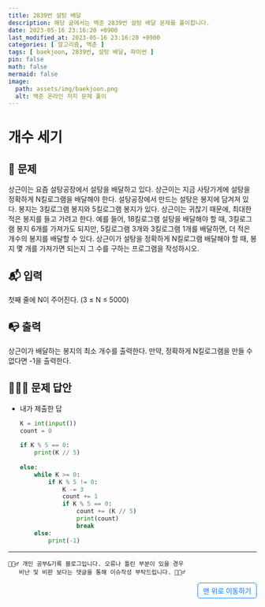 ```yaml
---
title: 2839번 설탕 배달
description: 해당 글에서는 백준 2839번 설탕 배달 문제를 풀이합니다.
date: 2023-05-16 23:16:20 +0900
last_modified_at: 2023-05-16 23:16:20 +0900
categories: [ 알고리즘, 백준 ]
tags: [ baekjoon, 2839번, 설탕 배달, 파이썬 ]
pin: false
math: false
mermaid: false
image:
  path: assets/img/baekjoon.png
  alt: 백준 온라인 저지 문제 풀이
---
```


# 개수 세기
## 📃 문제
상근이는 요즘 설탕공장에서 설탕을 배달하고 있다. 상근이는 지금 사탕가게에 설탕을 정확하게 N킬로그램을 배달해야 한다. 설탕공장에서 만드는 설탕은 봉지에 담겨져 있다. 봉지는 3킬로그램 봉지와 5킬로그램 봉지가 있다.
상근이는 귀찮기 때문에, 최대한 적은 봉지를 들고 가려고 한다. 예를 들어, 18킬로그램 설탕을 배달해야 할 때, 3킬로그램 봉지 6개를 가져가도 되지만, 5킬로그램 3개와 3킬로그램 1개를 배달하면, 더 적은 개수의 봉지를 배달할 수 있다.
상근이가 설탕을 정확하게 N킬로그램 배달해야 할 때, 봉지 몇 개를 가져가면 되는지 그 수를 구하는 프로그램을 작성하시오.

## 📬 입력
첫째 줄에 N이 주어진다. (3 ≤ N ≤ 5000)

## 📭 출력
상근이가 배달하는 봉지의 최소 개수를 출력한다. 만약, 정확하게 N킬로그램을 만들 수 없다면 -1을 출력한다.

## 🙆🏻‍♂️ 문제 답안

- 내가 제출한 답
    ```python
    K = int(input())
    count = 0
        
    if K % 5 == 0:
        print(K // 5)
        
    else:
        while K >= 0:
            if K % 5 != 0:
                K -= 3
                count += 1
                if K % 5 == 0:
                    count += (K // 5)
                    print(count)
                    break
        else:
            print(-1)
    ``` 

***

    🙋🏻‍♂️ 개인 공부&기록 블로그입니다. 오류나 틀린 부분이 있을 경우 
       비난 및 비판 보다는 댓글을 통해 이슈작성 부탁드립니다. 🙋🏻‍♂️

<a href="#" style="display: inline-block; padding: 5px 10px; color: #007bff; text-decoration: none; border: 0.5px solid #007bff; border-radius: 5px; float: right;">맨 위로 이동하기</a>